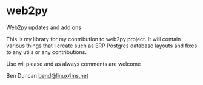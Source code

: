 # web2py
Web2py updates and add ons 

This is my library for my contribution to web2py project.
It will contain various things that I create such as ERP Postgres database layouts and fixes to any utils or 
any contributions.

Use wil please and as always comments are welcome

Ben Duncan
bend@linux4ms.net
